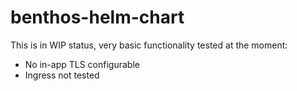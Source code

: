 # benthos-helm-chart

This is in WIP status, very basic functionality tested at the moment:
- No in-app TLS configurable
- Ingress not tested